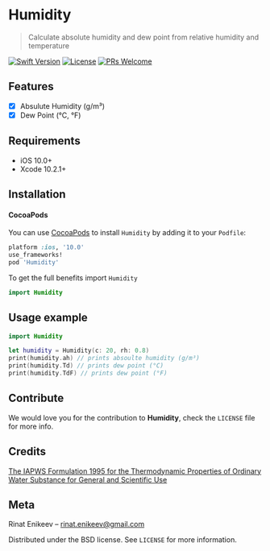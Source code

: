 # Humidity
> Calculate absolute humidity and dew point from relative humidity and temperature

[![Swift Version][swift-image]][swift-url]
[![License][license-image]][license-url]
[![PRs Welcome](https://img.shields.io/badge/PRs-welcome-brightgreen.svg?style=flat-square)](http://makeapullrequest.com)

## Features

- [x] Absulute Humidity (g/m³)
- [x] Dew Point (°C, °F)

## Requirements

- iOS 10.0+
- Xcode 10.2.1+

## Installation

#### CocoaPods
You can use [CocoaPods](http://cocoapods.org/) to install `Humidity` by adding it to your `Podfile`:

```ruby
platform :ios, '10.0'
use_frameworks!
pod 'Humidity'
```

To get the full benefits import `Humidity` 

``` swift
import Humidity
```

## Usage example

```swift
import Humidity

let humidity = Humidity(c: 20, rh: 0.8)
print(humidity.ah) // prints absoulte humidity (g/m³)
print(humidity.Td) // prints dew point (°C)
print(humidity.TdF) // prints dew point (°F)

```

## Contribute

We would love you for the contribution to **Humidity**, check the ``LICENSE`` file for more info.

## Credits

[The IAPWS Formulation 1995 for the Thermodynamic Properties of Ordinary Water Substance for General and Scientific Use](https://doi.org/10.1063/1.1461829) 

## Meta

Rinat Enikeev – rinat.enikeev@gmail.com

Distributed under the BSD license. See ``LICENSE`` for more information.

[swift-image]:https://img.shields.io/badge/swift-5.0-orange.svg
[swift-url]: https://swift.org/
[license-image]: https://img.shields.io/badge/License-BSD-blue.svg
[license-url]: LICENSE
